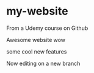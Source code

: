 # my-website
From a Udemy course on Github

Awesome website wow

some cool new features

Now editing on a new branch

